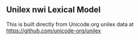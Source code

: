 Unilex nwi Lexical Model
----------------------

This is built directly from Unicode.org unilex data at
https://github.com/unicode-org/unilex
